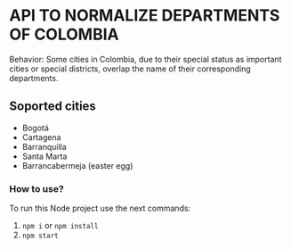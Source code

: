 # API TO NORMALIZE DEPARTMENTS OF COLOMBIA

Behavior: Some cities in Colombia, due to their special status as important cities or special districts, overlap the name of their corresponding departments.

## Soported cities

- Bogotá
- Cartagena
- Barranquilla
- Santa Marta
- Barrancabermeja (easter egg)

### How to use?

To run this Node project use the next commands:

1. `npm i` or `npm install`
2. `npm start`